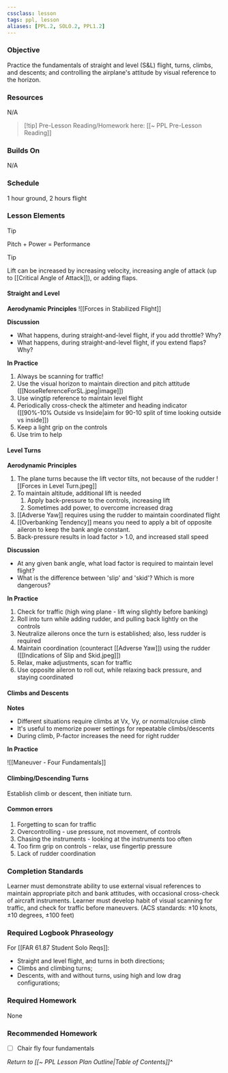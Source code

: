 ```yaml
---
cssclass: lesson
tags: ppl, lesson
aliases: [PPL.2, SOLO.2, PPL1.2]
---
```

### Objective
Practice the fundamentals of straight and level (S&L) flight, turns, climbs, and descents; and controlling the airplane's attitude by visual reference to the horizon.

### Resources
N/A

> [!tip] Pre-Lesson Reading/Homework here: [[~ PPL Pre-Lesson Reading]]

### Builds On
N/A

### Schedule
1 hour ground, 2 hours flight

### Lesson Elements
> [!tip] 
> Pitch + Power = Performance

> [!tip]
> Lift can be increased by increasing velocity, increasing angle of attack (up to [[Critical Angle of Attack]]), or adding flaps.

#### Straight and Level

**Aerodynamic Principles**
![[Forces in Stabilized Flight]]

**Discussion**
- What happens, during straight-and-level flight, if you add throttle? Why?
- What happens, during straight-and-level flight, if you extend flaps?  Why?

**In Practice**
1. Always be scanning for traffic!
2. Use the visual horizon to maintain direction and pitch attitude ([[NoseReferenceForSL.jpeg|image]])
3. Use wingtip reference to maintain level flight
4. Periodically cross-check the altimeter and heading indicator ([[90%-10% Outside vs Inside|aim for 90-10 split of time looking outside vs inside]])
5. Keep a light grip on the controls
6. Use trim to help



#### Level Turns
**Aerodynamic Principles**
1. The plane turns because the lift vector tilts, not because of the rudder
![[Forces in Level Turn.jpeg]]
2. To maintain altitude, additional lift is needed
	1. Apply back-pressure to the controls, increasing lift
	2. Sometimes add power, to overcome increased drag
3. [[Adverse Yaw]] requires using the rudder to maintain coordinated flight
4. [[Overbanking Tendency]] means you need to apply a bit of opposite aileron to keep the bank angle constant.
5. Back-pressure results in load factor > 1.0, and increased stall speed

**Discussion**
- At any given bank angle, what load factor is required to maintain level flight?
- What is the difference between 'slip' and 'skid'?  Which is more dangerous?

**In Practice**
1. Check for traffic (high wing plane - lift wing slightly before banking)
2. Roll into turn while adding rudder, and pulling back lightly on the controls
3. Neutralize ailerons once the turn is established; also, less rudder is required
4. Maintain coordination (counteract [[Adverse Yaw]]) using the rudder ([[Indications of Slip and Skid.jpeg]])
5. Relax, make adjustments, scan for traffic
6. Use opposite aileron to roll out, while relaxing back pressure, and staying coordinated

#### Climbs and Descents

**Notes**
- Different situations require climbs at Vx, Vy, or normal/cruise climb
- It's useful to memorize power settings for repeatable climbs/descents
- During climb, P-factor increases the need for right rudder

**In Practice**

![[Maneuver - Four Fundamentals]]

#### Climbing/Descending Turns
Establish climb or descent, then initiate turn.

#### Common errors
1. Forgetting to scan for traffic
2. Overcontrolling - use pressure, not movement, of controls
3. Chasing the instruments - looking at the instruments too often
4. Too firm grip on controls - relax, use fingertip pressure
5. Lack of rudder coordination

### Completion Standards
Learner must demonstrate ability to use external visual references to maintain appropriate pitch and bank attitudes, with occasional cross-check of aircraft instruments. Learner must develop habit of visual scanning for traffic, and check for traffic before maneuvers. (ACS standards: ±10 knots, ±10 degrees, ±100 feet)

### Required Logbook Phraseology
For [[FAR 61.87 Student Solo Reqs]]: 
- Straight and level flight, and turns in both directions;
- Climbs and climbing turns;
- Descents, with and without turns, using high and low drag configurations;

### Required Homework
None

### Recommended Homework 
- [ ] Chair fly four fundamentals

*Return to [[~ PPL Lesson Plan Outline|Table of Contents]]^*